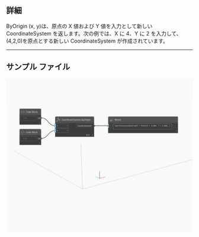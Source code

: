 ## 詳細
ByOrigin (x, y)は、原点の X 値および Y 値を入力として新しい CoordinateSystem を返します。次の例では、X に 4、Y に 2 を入力して、(4,2,0)を原点とする新しい CoordinateSystem が作成されています。
___
## サンプル ファイル

![ByOrigin (x, y)](./Autodesk.DesignScript.Geometry.CoordinateSystem.ByOrigin(x,%20y)_img.jpg)

